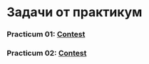 # Задачи от практикум

### Practicum 01: [Contest](<https://www.hackerrank.com/contests/practice-1-sda/challenges>)
### Practicum 02: [Contest](<https://www.hackerrank.com/contests/practice-2-sda/challenges>)

